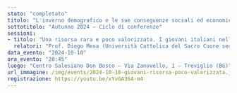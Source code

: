 ```yaml
---
stato: "completato"
titolo: "L'inverno demografico e le sue conseguenze sociali ed economiche"
sottotitolo: "Autunno 2024 — Ciclo di conferenze"
sessioni:
- titolo: "Una risorsa rara e poco valorizzata. I giovani italiani nelle ricerche del 'Rapporto Giovani'"
  relatori: "Prof. Diego Mesa (Università Cattolica del Sacro Cuore sede di Brescia; Comitato scientifico dell'Osservatorio giovani dell'Istituto Toniolo di studi superiori)"
data_evento: "2024-10-10"
ora_evento: "20:45"
luogo: "Centro Salesiano Don Bosco — Via Zanovello, 1 — Treviglio (BG)"
url_immagine: /img/events/2024-10-10-giovani-risorsa-poco-valorizzata.jpg
registrazione: https://youtu.be/xYvGA36A-m4
---
```

